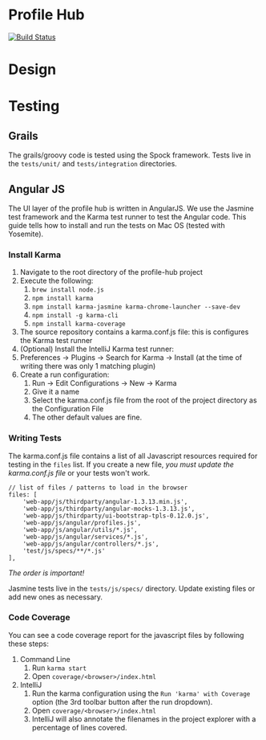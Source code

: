 # Profile Hub
[![Build Status](https://travis-ci.org/AtlasOfLivingAustralia/profile-hub.svg?branch=master)](https://travis-ci.org/AtlasOfLivingAustralia/profile-hub)

# Design

# Testing

## Grails

The grails/groovy code is tested using the Spock framework. Tests live in the ```tests/unit/``` and ```tests/integration``` directories.


## Angular JS

The UI layer of the profile hub is written in AngularJS. We use the Jasmine test framework and the Karma test runner to test the Angular code.
This guide tells how to install and run the tests on Mac OS (tested with Yosemite).

### Install Karma
1. Navigate to the root directory of the profile-hub project
1. Execute the following:
   1. ```brew install node.js```
   1. ```npm install karma```
   1. ```npm install karma-jasmine karma-chrome-launcher --save-dev```
   1. ```npm install -g karma-cli```
   1. ```npm install karma-coverage```
1. The source repository contains a karma.conf.js file: this is configures the Karma test runner
1. (Optional) Install the IntelliJ Karma test runner:
  1. Preferences -> Plugins -> Search for Karma -> Install (at the time of writing there was only 1 matching plugin)
  1. Create a run configuration:
     1. Run -> Edit Configurations -> New -> Karma
     1. Give it a name
     1. Select the karma.conf.js file from the root of the project directory as the Configuration File
     1. The other default values are fine.

### Writing Tests
The karma.conf.js file contains a list of all Javascript resources required for testing in the ```files``` list. If you create a new file, *you must update the karma.conf.js file* or your tests won't work.
```
// list of files / patterns to load in the browser
files: [
    'web-app/js/thirdparty/angular-1.3.13.min.js',
    'web-app/js/thirdparty/angular-mocks-1.3.13.js',
    'web-app/js/thirdparty/ui-bootstrap-tpls-0.12.0.js',
    'web-app/js/angular/profiles.js',
    'web-app/js/angular/utils/*.js',
    'web-app/js/angular/services/*.js',
    'web-app/js/angular/controllers/*.js',
    'test/js/specs/**/*.js'
],
```
*The order is important!*

Jasmine tests live in the ```tests/js/specs/``` directory. Update existing files or add new ones as necessary.

### Code Coverage

You can see a code coverage report for the javascript files by following these steps:

1. Command Line
   1. Run ```karma start```
   1. Open ```coverage/<browser>/index.html```
1. IntelliJ
   1. Run the karma configuration using the ```Run 'karma' with Coverage``` option (the 3rd toolbar button after the run dropdown).
   1. Open ```coverage/<browser>/index.html```
   1. IntelliJ will also annotate the filenames in the project explorer with a percentage of lines covered.